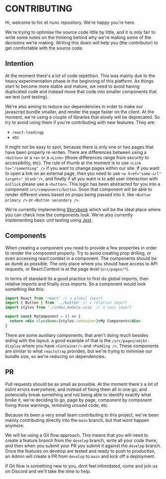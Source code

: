 # CONTRIBUTING

Hi, welcome to hic et nunc repository. We're happy you're here.

We're trying to optimise the source code little by little, and it is only fair to write some notes on the thinking behind why we're making some of the decisions we're making. Writing this down will help you (the contributor) to get comfortable with the source code.

## Intention

At the moment there's a lot of code repetition. This was mainly due to the heavy experimentation phase in the beginning of this platform. As things start to become more stable and mature, we need to avoid having duplicated code and instead move that code into smaller components that we test (unit testing).

We're also aiming to reduce our dependencies in order to make our javascript bundle smaller, and render the page faster on the client. At the moment, we're using a couple of libraries that slowly will be deprecated. So try to avoid using them if you're contributing with new features. They are:

- `react-loadingg`
- etc

It might not be easy to spot, because there is only one or two pages that have been properly re-writen. There are differences between using a `<button>` or a `<a>` or a `<Link>` (those differences range from security to accessibility, etc). The rule of thumb at the moment is to use `<Link to="/something" />` if you want to change pages within our site. If you want to open a link on an external page, then you need to use `<a href="some-url" target="_blank"/>`, and finally if all you want is to add user interaction with `onClick` please use a `<button>`. This logic has been abstracted for you into a component `src/components/button`. Soon that component will be able to render different views based on props being passed into it. like `<Button primary />` or `<Button secondary />`.

We're currently implementing [Storybook](https://storybook.js.org/) which will be the ideal place where you can check how the components look. We're also currently implementing basic unit testing using [Jest](https://jestjs.io/).

## Components

When creating a component you need to provide a few properties in order to render the component properly. Try to avoid creating prop drilling, or even accessing react context in a component. The components should be as dumb as possible. The only place where you should have access to API requests, or React.Context is at the page level (`src/pages/*`).

In terms of standard its a good practice to first do global imports, then relative imports and finally scss imports. So a component would look something like this:

```jsx
import React from 'react' // a global import
import { Button } from '../button' // a relative import
import styles from './index.module.scss' // a sass import

export const MyComponent = () => {
  return <div className={styles.container}>My Component</div>
}
```

There are some auxiliary components, that aren't doing much besides aiding with the layout. a good example of that is the `/src/pages/objkt-display` where you have `<Container/>` and `<Padding />`. These components are similar to what `reactstrap` provides, but we're trying to minimise our bundle size, so we're reducing on dependencies.

## PR

Pull requests should be as small as possible. At the moment there's a lot of eslint errors everywhere, and instead of fixing them all in one go, and potencially break something and not being able to identify exactly what broke it, we're deciding to go, page by page, component by component fixing those warnings, removing unused code, etc.

Because its been a very small team contributing to this project, we've been mainly contributing directly into the `main` branch, but that wont happen anymore.

We will be using a Git flow approach. This means that you will need to create a feature branch from the `develop` branch, write all your code there, and then when you submit your PR you submit it against the `develop` branch. Once the features on develop are tested and ready to push to production, an Admin will create a PR from `develop` to `main` and kick off a deployment.

If Git flow is something new to you, dont feel intimidated, come and join us on Discord and we'll take the time to help.
